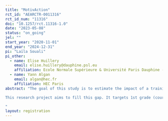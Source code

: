 ```yaml
---
title: "MotivAction"
rct_id: "AEARCTR-0011316"
rct_id_num: "11316"
doi: "10.1257/rct.11316-1.0"
date: "2023-05-08"
status: "on_going"
jel: ""
start_year: "2020-11-01"
end_year: "2024-12-31"
pi: "Laïla Souali"
pi_other:
  - name: Elise Huillery
    email: elise.huillery@dauphine.psl.eu
    affiliation: Ecole Normale Supérieure & Université Paris Dauphine - PSL
  - name: Yann Algan
    email: algan@hec.fr
    affiliation: HEC Paris
abstract: "The goal of this study is to estimate the impact of a training of teachers aimed at helping them adopt new pedagogical practices to develop high levels of self-confidence, self-efficacy, cooperation, and intrinsic motivation in young students. In France, such pedagogical training may be particularly useful as self-confidence and perceptions of one’s chance of success are among the lowest of OECD countries, while anxiety and fear of failure are among the highest (PISA 2012, 2015). According to TALIS 2013, only 58% of French teachers feel pedagogically well prepared for their profession, as compared to 89% on average in OECD countries. 
This research project aims to fill this gap. It targets 1st grade (cours préparatoire) teachers in two French Académie (Versailles and Paris), with the goal of providing them with the most recent results in economics, psychology, sociology and cognitive sciences, as well as with practical information on the pedagogical practices that are effective for developing academic motivation based on socio-behavioural skills. The ultimate objective of the project is to increase students’ learning and academic outcomes for all students, while at the same time reducing social inequality at school.
"
layout: registration
---
```


